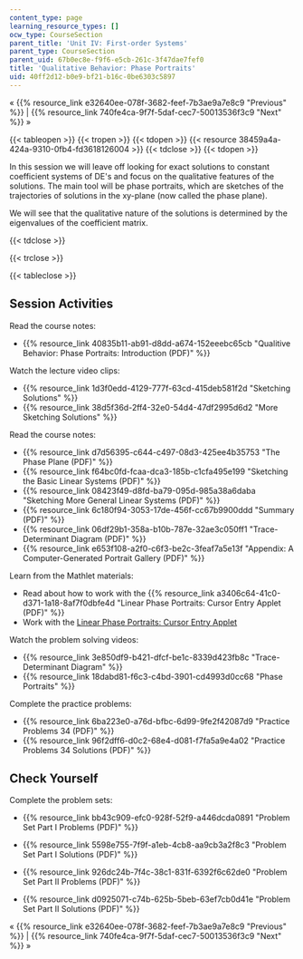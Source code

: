 ```yaml
---
content_type: page
learning_resource_types: []
ocw_type: CourseSection
parent_title: 'Unit IV: First-order Systems'
parent_type: CourseSection
parent_uid: 67b0ec8e-f9f6-e5cb-261c-3f47dae7fef0
title: 'Qualitative Behavior: Phase Portraits'
uid: 40ff2d12-b0e9-bf21-b16c-0be6303c5897
---
```


« {{% resource_link e32640ee-078f-3682-feef-7b3ae9a7e8c9 "Previous" %}} | {{% resource_link 740fe4ca-9f7f-5daf-cec7-50013536f3c9 "Next" %}} »

{{< tableopen >}}
{{< tropen >}}
{{< tdopen >}}
{{< resource 38459a4a-424a-9310-0fb4-fd3618126004 >}}
{{< tdclose >}}
{{< tdopen >}}


In this session we will leave off looking for exact solutions to constant coefficient systems of DE's and focus on the qualitative features of the solutions. The main tool will be phase portraits, which are sketches of the trajectories of solutions in the xy-plane (now called the phase plane).

We will see that the qualitative nature of the solutions is determined by the eigenvalues of the coefficient matrix.


{{< tdclose >}}

{{< trclose >}}

{{< tableclose >}}

Session Activities
------------------

Read the course notes:

*   {{% resource_link 40835b11-ab91-d8dd-a674-152eeebc65cb "Qualitive Behavior: Phase Portraits: Introduction (PDF)" %}}

Watch the lecture video clips:

*   {{% resource_link 1d3f0edd-4129-777f-63cd-415deb581f2d "Sketching Solutions" %}}
*   {{% resource_link 38d5f36d-2ff4-32e0-54d4-47df2995d6d2 "More Sketching Solutions" %}}

Read the course notes:

*   {{% resource_link d7d56395-c644-c497-08d3-425ee4b35753 "The Phase Plane (PDF)" %}}
*   {{% resource_link f64bc0fd-fcaa-dca3-185b-c1cfa495e199 "Sketching the Basic Linear Systems (PDF)" %}}
*   {{% resource_link 08423f49-d8fd-ba79-095d-985a38a6daba "Sketching More General Linear Systems (PDF)" %}}
*   {{% resource_link 6c180f94-3053-17de-456f-cc67b9900ddd "Summary (PDF)" %}}
*   {{% resource_link 06df29b1-358a-b10b-787e-32ae3c050ff1 "Trace-Determinant Diagram (PDF)" %}}
*   {{% resource_link e653f108-a2f0-c6f3-be2c-3feaf7a5e13f "Appendix: A Computer-Generated Portrait Gallery (PDF)" %}}

Learn from the Mathlet materials:

*   Read about how to work with the {{% resource_link a3406c64-41c0-d371-1a18-8af7f0dbfe4d "Linear Phase Portraits: Cursor Entry Applet (PDF)" %}}
*   Work with the [Linear Phase Portraits: Cursor Entry Applet](/ans7870/18/18.03SC/linPhasePorCursor.html "Open in a new window.")

Watch the problem solving videos:

*   {{% resource_link 3e850df9-b421-dfcf-be1c-8339d423fb8c "Trace-Determinant Diagram" %}}
*   {{% resource_link 18dabd81-f6c3-c4bd-3901-cd4993d0cc68 "Phase Portraits" %}}

Complete the practice problems:

*   {{% resource_link 6ba223e0-a76d-bfbc-6d99-9fe2f42087d9 "Practice Problems 34 (PDF)" %}}
*   {{% resource_link 96f2dff6-d0c2-68e4-d081-f7fa5a9e4a02 "Practice Problems 34 Solutions (PDF)" %}}

Check Yourself
--------------

Complete the problem sets:

*   {{% resource_link bb43c909-efc0-928f-52f9-a446dcda0891 "Problem Set Part I Problems (PDF)" %}}
*   {{% resource_link 5598e755-7f9f-a1eb-4cb8-aa9cb3a2f8c3 "Problem Set Part I Solutions (PDF)" %}}
  
*   {{% resource_link 926dc24b-7f4c-38c1-831f-6392f6c62de0 "Problem Set Part II Problems (PDF)" %}}
*   {{% resource_link d0925071-c74b-625b-5beb-63ef7cb0d41e "Problem Set Part II Solutions (PDF)" %}}

« {{% resource_link e32640ee-078f-3682-feef-7b3ae9a7e8c9 "Previous" %}} | {{% resource_link 740fe4ca-9f7f-5daf-cec7-50013536f3c9 "Next" %}} »